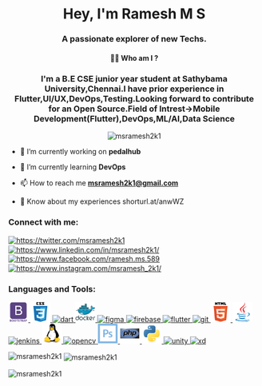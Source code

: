 <h1 align="center">Hey, I'm Ramesh M S</h1>
<h3 align="center">A passionate explorer of new Techs.</h3>

<h4 align="center">👨‍💻 Who am I ?</h3>
<h3 align="center">I'm a B.E CSE junior year student  at Sathybama University,Chennai.I have prior experience in Flutter,UI/UX,DevOps,Testing.Looking forward to contribute for an Open Source.Field of Intrest->Mobile Development(Flutter),DevOps,ML/AI,Data Science</h3>

<p align="center"> <img src="https://komarev.com/ghpvc/?username=msramesh2k1&label=Profile%20views&color=0e75b6&style=flat" alt="msramesh2k1" /> </p>

- 🔭 I’m currently working on **pedalhub**

- 🌱 I’m currently learning **DevOps**

- 📫 How to reach me **msramesh2k1@gmail.com**
 - 📄 Know about my experiences shorturl.at/anwWZ

<h3 align="left">Connect with me:</h3>
<p align="left">
<a href="https://twitter.com/https://twitter.com/msramesh2k1" target="blank"><img align="center" src="https://raw.githubusercontent.com/rahuldkjain/github-profile-readme-generator/master/src/images/icons/Social/twitter.svg" alt="https://twitter.com/msramesh2k1" height="30" width="40" /></a>
<a href="https://linkedin.com/in/https://www.linkedin.com/in/msramesh2k1/" target="blank"><img align="center" src="https://raw.githubusercontent.com/rahuldkjain/github-profile-readme-generator/master/src/images/icons/Social/linked-in-alt.svg" alt="https://www.linkedin.com/in/msramesh2k1/" height="30" width="40" /></a>
<a href="https://fb.com/https://www.facebook.com/ramesh.ms.589" target="blank"><img align="center" src="https://raw.githubusercontent.com/rahuldkjain/github-profile-readme-generator/master/src/images/icons/Social/facebook.svg" alt="https://www.facebook.com/ramesh.ms.589" height="30" width="40" /></a>
<a href="https://instagram.com/https://www.instagram.com/msramesh_2k1/" target="blank"><img align="center" src="https://raw.githubusercontent.com/rahuldkjain/github-profile-readme-generator/master/src/images/icons/Social/instagram.svg" alt="https://www.instagram.com/msramesh_2k1/" height="30" width="40" /></a>
</p>

<h3 align="left">Languages and Tools:</h3>
<p align="left"> <a href="https://getbootstrap.com" target="_blank"> <img src="https://raw.githubusercontent.com/devicons/devicon/master/icons/bootstrap/bootstrap-plain-wordmark.svg" alt="bootstrap" width="40" height="40"/> </a> <a href="https://www.w3schools.com/css/" target="_blank"> <img src="https://raw.githubusercontent.com/devicons/devicon/master/icons/css3/css3-original-wordmark.svg" alt="css3" width="40" height="40"/> </a> <a href="https://dart.dev" target="_blank"> <img src="https://www.vectorlogo.zone/logos/dartlang/dartlang-icon.svg" alt="dart" width="40" height="40"/> </a> <a href="https://www.docker.com/" target="_blank"> <img src="https://raw.githubusercontent.com/devicons/devicon/master/icons/docker/docker-original-wordmark.svg" alt="docker" width="40" height="40"/> </a> <a href="https://www.figma.com/" target="_blank"> <img src="https://www.vectorlogo.zone/logos/figma/figma-icon.svg" alt="figma" width="40" height="40"/> </a> <a href="https://firebase.google.com/" target="_blank"> <img src="https://www.vectorlogo.zone/logos/firebase/firebase-icon.svg" alt="firebase" width="40" height="40"/> </a> <a href="https://flutter.dev" target="_blank"> <img src="https://www.vectorlogo.zone/logos/flutterio/flutterio-icon.svg" alt="flutter" width="40" height="40"/> </a> <a href="https://git-scm.com/" target="_blank"> <img src="https://www.vectorlogo.zone/logos/git-scm/git-scm-icon.svg" alt="git" width="40" height="40"/> </a> <a href="https://www.w3.org/html/" target="_blank"> <img src="https://raw.githubusercontent.com/devicons/devicon/master/icons/html5/html5-original-wordmark.svg" alt="html5" width="40" height="40"/> </a> <a href="https://www.java.com" target="_blank"> <img src="https://raw.githubusercontent.com/devicons/devicon/master/icons/java/java-original.svg" alt="java" width="40" height="40"/> </a> <a href="https://www.jenkins.io" target="_blank"> <img src="https://www.vectorlogo.zone/logos/jenkins/jenkins-icon.svg" alt="jenkins" width="40" height="40"/> </a> <a href="https://www.linux.org/" target="_blank"> <img src="https://raw.githubusercontent.com/devicons/devicon/master/icons/linux/linux-original.svg" alt="linux" width="40" height="40"/> </a> <a href="https://opencv.org/" target="_blank"> <img src="https://www.vectorlogo.zone/logos/opencv/opencv-icon.svg" alt="opencv" width="40" height="40"/> </a> <a href="https://www.photoshop.com/en" target="_blank"> <img src="https://raw.githubusercontent.com/devicons/devicon/master/icons/photoshop/photoshop-line.svg" alt="photoshop" width="40" height="40"/> </a> <a href="https://www.php.net" target="_blank"> <img src="https://raw.githubusercontent.com/devicons/devicon/master/icons/php/php-original.svg" alt="php" width="40" height="40"/> </a> <a href="https://www.python.org" target="_blank"> <img src="https://raw.githubusercontent.com/devicons/devicon/master/icons/python/python-original.svg" alt="python" width="40" height="40"/> </a> <a href="https://unity.com/" target="_blank"> <img src="https://www.vectorlogo.zone/logos/unity3d/unity3d-icon.svg" alt="unity" width="40" height="40"/> </a> <a href="https://www.adobe.com/products/xd.html" target="_blank"> <img src="https://cdn.worldvectorlogo.com/logos/adobe-xd.svg" alt="xd" width="40" height="40"/> </a> </p>

<p><img align="left" src="https://github-readme-stats.vercel.app/api/top-langs?username=msramesh2k1&show_icons=true&locale=en&layout=compact" alt="msramesh2k1" /></p>

<p>&nbsp;<img align="center" src="https://github-readme-stats.vercel.app/api?username=msramesh2k1&show_icons=true&locale=en" alt="msramesh2k1" /></p>

<p><img align="center" src="https://github-readme-streak-stats.herokuapp.com/?user=msramesh2k1&" alt="msramesh2k1" /></p>
